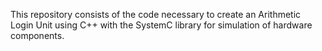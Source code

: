 This repository consists of the code necessary to create an Arithmetic Login Unit using C++ with the SystemC library for simulation of hardware components.
